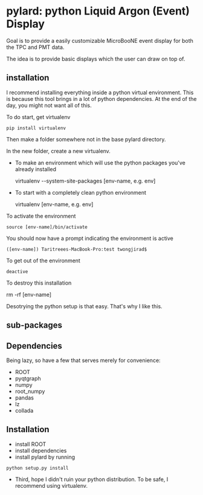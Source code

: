 # pylard: python Liquid Argon (Event) Display

Goal is to provide a easily customizable MicroBooNE event display for both the TPC and PMT data.

The idea is to provide basic displays which the user can draw on top of.

## installation

I recommend installing everything inside a python virtual environment.  This is because this tool brings in a lot of python dependencies. At the end of the day, you might not want all of this.

To do start, get virtualenv
  
    pip install virtualenv

   
Then make a folder somewhere not in the base pylard directory.  

In the new folder, create a new virtualenv.
* To make an environment which will use the python packages you've already installed

    virtualenv --system-site-packages [env-name, e.g. env]

* To start with a completely clean python environment 

    virtualenv [env-name, e.g. env]


To activate the environment

    source [env-name]/bin/activate


You should now have a prompt indicating the environment is active

    ([env-name]) Taritreees-MacBook-Pro:test twongjirad$

To get out of the environment

    deactive

To destroy this installation

   rm -rf [env-name]

Desotrying the python setup is that easy. That's why I like this.

## sub-packages

## Dependencies

Being lazy, so have a few that serves merely for convenience:

* ROOT
* pyqtgraph
* numpy
* root_numpy
* pandas
* lz
* collada

## Installation

* install ROOT
* install dependencies
* install pylard by running
```
python setup.py install
```
* Third, hope I didn't ruin your python distribution. To be safe, I recommend using virtualenv.
